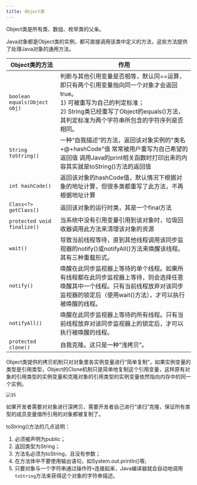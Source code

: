 ```yaml
---
title: Object类
---
```


Object类是所有类、数组、枚举类的父亲。

Java对象都是Object类的实例，都可直接调用该类中定义的方法，这些方法提供了处理Java对象的通用方法。

| Object类的方法               | 作用                                                         |
| ---------------------------- | ------------------------------------------------------------ |
| `boolean equals(Object obj)` | 判断与其他引用变量是否相等，默认同==运算，即只有两个引用变量指向同一个对象才会返回true。<br />1) 可被重写为自己的判定标准；<br />2) String类已经重写了Object的equals()方法，其判定标准为两个字符串所包含的字符序列是否相同。 |
| `String toString()`          | 一种“自我描述”的方法，返回该对象实例的"类名+@+hashCode"值     常常被用户重写为自己希望的返回值   调用Java的print相关函数时打印出来的内容其实就是toString()方法的返回值 |
| `int hashCode()`             | 返回该对象的hashCode值，默认情况下根据对象的地址计算，但很多类都重写了此方法，不再根据地址计算 |
| `Class<?> getClass()`        | 返回该对象的运行时类，其是一个final方法                      |
| `protected void finalize()`  | 当系统中没有引用变量引用到该对象时，垃圾回收器调用此方法来清理该对象的资源 |
| `wait()`                     | 导致当前线程等待，直到其他线程调用该同步监视器的notify()或notifyAll()方法来唤醒该线程。<br />其有三种重载形式。 |
| `notify()`                   | 唤醒在此同步监视器上等待的单个线程。如果所有线程都在此同步监视器上等待，则会选择任意唤醒其中一个线程。只有当前线程放弃对该同步监视器的锁定后（使用wait()方法），才可以执行被唤醒的线程。 |
| `notifyAll()`                | 唤醒在此同步监视器上等待的所有线程。只有当前线程放弃对该同步监视器上的锁定后，才可以执行被唤醒的线程。 |
| `protected clone()`          | 自我克隆。这只是一种“浅拷贝”。                               |

Object类提供的拷贝机制只对对象里各实例变量进行“简单复制”，如果实例变量的类型是引用类型，Object的Clone机制只是简单地复制这个引用变量，这样原有对象的引用类型的实例变量和克隆对象的引用类型的实例变量依然指向内存中的同一个实例。

<img src="https://figure-bed.chua-n.com/Java/35.png" alt="35" style="zoom:80%;" />

如果开发者需要对对象进行深拷贝，需要开发者自己进行“递归”克隆，保证所有类型的成员变量值所引用的对象都被复制了。

toString()方法的几点说明：

1. 必须被声明为public；
2. 返回类型为String；
3. 方法名必须为toString，且没有参数；
4. 在方法体中不要使用输出语句，如System.out.println()等;
5. 只要对象与一个字符串通过操作符`+`连接起来，Java编译器就会自动地调用`toString`方法来获得这个对象的字符串描述。


